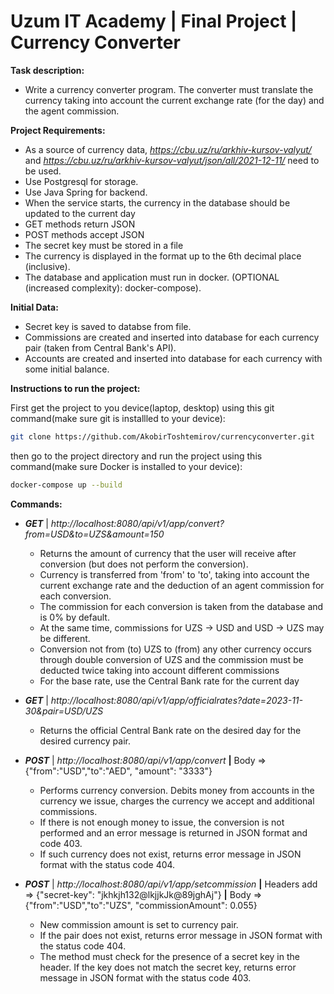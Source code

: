 # Uzum IT Academy | Final Project | Currency Converter

**Task description:**
 - Write a currency converter program. The converter must translate the currency taking into account the current exchange rate (for the day) and the agent commission.

**Project Requirements:**
 - As a source of currency data, *https://cbu.uz/ru/arkhiv-kursov-valyut/* and *https://cbu.uz/ru/arkhiv-kursov-valyut/json/all/2021-12-11/* need to be used.
 - Use Postgresql for storage.
 - Use Java Spring for backend.
 - When the service starts, the currency in the database should be updated to the current day
 - GET methods return JSON
 - POST methods accept JSON
 - The secret key must be stored in a file
 - The currency is displayed in the format up to the 6th decimal place (inclusive).
 - The database and application must run in docker. (OPTIONAL (increased complexity): docker-compose).

**Initial Data:**
 - Secret key is saved to databse from file.
 - Commissions are created and inserted into database for each currency pair (taken from Central Bank's API).
 - Accounts are created and inserted into database for each currency with some initial balance.

**Instructions to run the project:**

First get the project to you device(laptop, desktop) using this git command(make sure git is installled to your device):
```bash
git clone https://github.com/AkobirToshtemirov/currencyconverter.git
```

then go to the project directory and run the project using this command(make sure Docker is installed to your device):
```bash
docker-compose up --build
```

**Commands:**

 - ***GET*** | *http://localhost:8080/api/v1/app/convert?from=USD&to=UZS&amount=150*
   - Returns the amount of currency that the user will receive after conversion (but does not perform the conversion).
   - Currency is transferred from 'from' to 'to', taking into account the current exchange rate and the deduction of an agent commission for each conversion.
   - The commission for each conversion is taken from the database and is 0% by default.
   - At the same time, commissions for UZS -> USD and USD -> UZS may be different.
   - Conversion not from (to) UZS to (from) any other currency occurs through double conversion of UZS and the commission must be deducted twice taking into account different commissions
   - For the base rate, use the Central Bank rate for the current day

 - ***GET*** | *http://localhost:8080/api/v1/app/officialrates?date=2023-11-30&pair=USD/UZS*
    - Returns the official Central Bank rate on the desired day for the desired currency pair.

- ***POST*** | *http://localhost:8080/api/v1/app/convert* **|** Body => {"from":"USD","to":"AED", "amount": "3333"}
    - Performs currency conversion. Debits money from accounts in the currency we issue, charges the currency we accept and additional commissions.
    - If there is not enough money to issue, the conversion is not performed and an error message is returned in JSON format and code 403.
    - If such currency does not exist, returns error message in JSON format with the status code 404.

 - ***POST*** | *http://localhost:8080/api/v1/app/setcommission* **|** Headers add => {"secret-key": "jkhkjh132@lkjjkJk@89jghAj"} **|** Body => {"from":"USD","to":"UZS", "commissionAmount": 0.055}
    - New commission amount is set to currency pair.
    - If the pair does not exist, returns error message in JSON format with the status code 404.
    - The method must check for the presence of a secret key in the header. If the key does not match the secret key, returns error message in JSON format with the status code 403.

    

